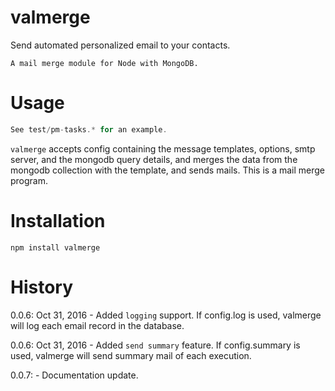 # valmerge

Send automated personalized email to your contacts.

	A mail merge module for Node with MongoDB.

# Usage

```javascript
See test/pm-tasks.* for an example.
```

`valmerge` accepts config containing the message templates, options, smtp server, and the mongodb query details, and merges the data from the mongodb collection with the template, and sends mails. This is a mail merge program.

# Installation

    npm install valmerge

# History
0.0.6: Oct 31, 2016 - Added `logging` support. If config.log is used, valmerge will log each email record in the database.

0.0.6: Oct 31, 2016 - Added `send summary` feature. If config.summary is used, valmerge will send summary mail of each execution.

0.0.7: - Documentation update.

